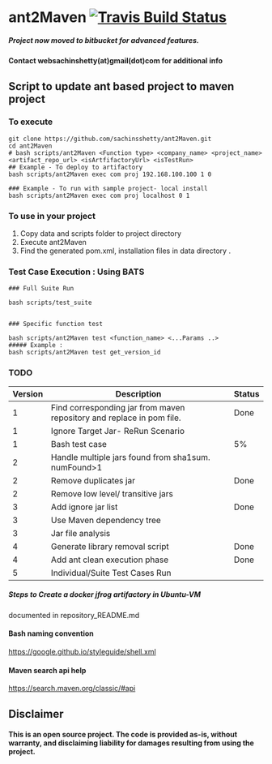 # ant2Maven [![Travis Build Status](https://img.shields.io/badge/travis-sachinsshetty-ant2Maven.svg)](https://travis-ci.org/sachinsshetty/ant2Maven)


##### Project now moved to bitbucket for advanced features.

#### Contact websachinshetty(at)gmail(dot)com for additional info

## Script to update ant based project to maven project


### To execute
```
git clone https://github.com/sachinsshetty/ant2Maven.git
cd ant2Maven
# bash scripts/ant2Maven <Function type> <company_name> <project_name> <artifact_repo_url> <isArtfifactoryUrl> <isTestRun>
## Example - To deploy to artifactory
bash scripts/ant2Maven exec com proj 192.168.100.100 1 0

### Example - To run with sample project- local install
bash scripts/ant2Maven exec com proj localhost 0 1

```

### To use in your project
1. Copy data and scripts folder to project directory
2. Execute ant2Maven
3. Find the generated pom.xml, installation files in data directory .


### Test Case Execution : Using BATS
```
### Full Suite Run

bash scripts/test_suite


### Specific function test

bash scripts/ant2Maven test <function_name> <...Params ..>
##### Example :
bash scripts/ant2Maven test get_version_id

```

### TODO
| Version | Description | Status |
|-------|-------------|-------|
|1 | Find corresponding jar from maven repository and replace in pom file. |Done |
|1| Ignore Target Jar- ReRun Scenario | |
|1| Bash test case |5%|
|2 | Handle multiple jars found from sha1sum. numFound>1| |
|2 | Remove duplicates jar | Done |
|2 | Remove low level/ transitive jars||
|3| Add ignore jar list| Done |
|3| Use Maven dependency tree||
|3 | Jar file analysis| |
|4 | Generate library removal script | Done |
|4| Add ant clean execution phase | Done |
|5| Individual/Suite Test Cases Run | |


##### Steps to Create a docker jfrog artifactory in Ubuntu-VM
documented in repository_README.md

#### Bash naming convention
https://google.github.io/styleguide/shell.xml
#### Maven search api help
https://search.maven.org/classic/#api


## Disclaimer
#### This is an open source project. The code is provided as-is, without warranty, and disclaiming liability for damages resulting from using the project.
